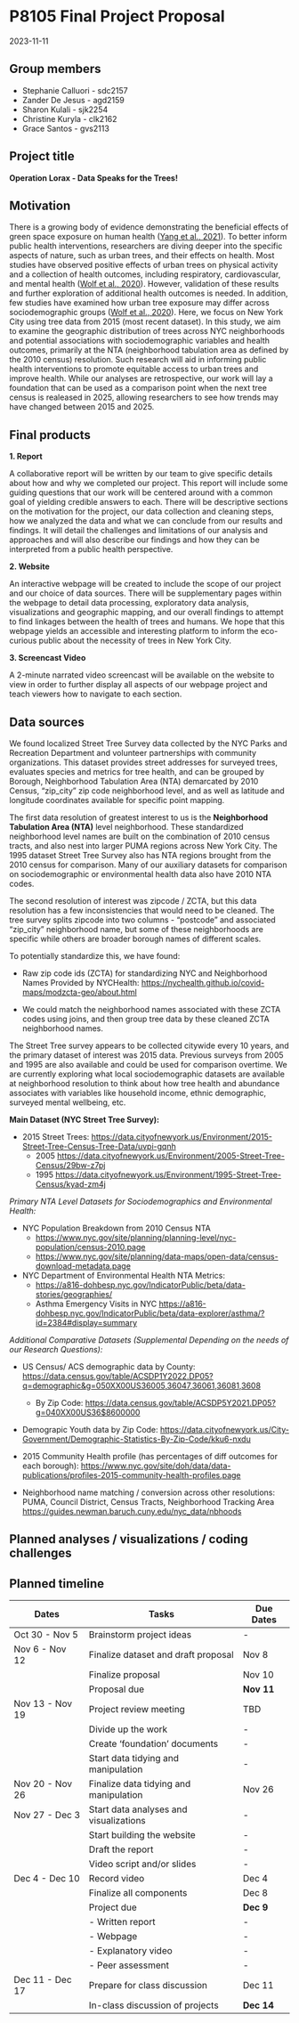 P8105 Final Project Proposal
================
2023-11-11

## Group members

- Stephanie Calluori - sdc2157
- Zander De Jesus - agd2159
- Sharon Kulali - sjk2254
- Christine Kuryla - clk2162
- Grace Santos - gvs2113

## Project title

**Operation Lorax - Data Speaks for the Trees!**

## Motivation

There is a growing body of evidence demonstrating the beneficial effects
of green space exposure on human health ([Yang et al.,
2021](https://www.ncbi.nlm.nih.gov/pmc/articles/PMC8479545/)). To better
inform public health interventions, researchers are diving deeper into
the specific aspects of nature, such as urban trees, and their effects
on health. Most studies have observed positive effects of urban trees on
physical activity and a collection of health outcomes, including
respiratory, cardiovascular, and mental health ([Wolf et al.,
2020](https://www.ncbi.nlm.nih.gov/pmc/articles/PMC7345658/)). However,
validation of these results and further exploration of additional health
outcomes is needed. In addition, few studies have examined how urban
tree exposure may differ across sociodemographic groups ([Wolf et al.,
2020](https://www.ncbi.nlm.nih.gov/pmc/articles/PMC7345658/)). Here, we
focus on New York City using tree data from 2015 (most recent dataset).
In this study, we aim to examine the geographic distribution of trees
across NYC neighborhoods and potential associations with
sociodemographic variables and health outcomes, primarily at the NTA
(neighborhood tabulation area as defined by the 2010 census) resolution.
Such research will aid in informing public health interventions to
promote equitable access to urban trees and improve health. While our
analyses are retrospective, our work will lay a foundation that can be
used as a comparison point when the next tree census is realeased in
2025, allowing researchers to see how trends may have changed between
2015 and 2025.

## Final products

**1. Report**

A collaborative report will be written by our team to give specific
details about how and why we completed our project. This report will
include some guiding questions that our work will be centered around
with a common goal of yielding credible answers to each. There will be
descriptive sections on the motivation for the project, our data
collection and cleaning steps, how we analyzed the data and what we can
conclude from our results and findings. It will detail the challenges
and limitations of our analysis and approaches and will also describe
our findings and how they can be interpreted from a public health
perspective.

**2. Website**

An interactive webpage will be created to include the scope of our
project and our choice of data sources. There will be supplementary
pages within the webpage to detail data processing, exploratory data
analysis, visualizations and geographic mapping, and our overall
findings to attempt to find linkages between the health of trees and
humans. We hope that this webpage yields an accessible and interesting
platform to inform the eco-curious public about the necessity of trees
in New York City.

**3. Screencast Video**

A 2-minute narrated video screencast will be available on the website to
view in order to further display all aspects of our webpage project and
teach viewers how to navigate to each section.

## Data sources

We found localized Street Tree Survey data collected by the NYC Parks
and Recreation Department and volunteer partnerships with community
organizations. This dataset provides street addresses for surveyed
trees, evaluates species and metrics for tree health, and can be grouped
by Borough, Neighborhood Tabulation Area (NTA) demarcated by 2010
Census, “zip_city” zip code neighborhood level, and as well as latitude
and longitude coordinates available for specific point mapping.

The first data resolution of greatest interest to us is the
**Neighborhood Tabulation Area (NTA)** level neighborhood. These
standardized neighborhood level names are built on the combination of
2010 census tracts, and also nest into larger PUMA regions across New
York City. The 1995 dataset Street Tree Survey also has NTA regions
brought from the 2010 census for comparison. Many of our auxiliary
datasets for comparison on sociodemographic or environmental health data
also have 2010 NTA codes.

The second resolution of interest was zipcode / ZCTA, but this data
resolution has a few inconsistencies that would need to be cleaned. The
tree survey splits zipcode into two columns - “postcode” and associated
“zip_city” neighborhood name, but some of these neighborhoods are
specific while others are broader borough names of different scales.

To potentially standardize this, we have found:

- Raw zip code ids (ZCTA) for standardizing NYC and Neighborhood Names
  Provided by NYCHealth:
  <https://nychealth.github.io/covid-maps/modzcta-geo/about.html>

- We could match the neighborhood names associated with these ZCTA codes
  using joins, and then group tree data by these cleaned ZCTA
  neighborhood names.

The Street Tree survey appears to be collected citywide every 10 years,
and the primary dataset of interest was 2015 data. Previous surveys from
2005 and 1995 are also available and could be used for comparison
overtime. We are currently exploring what local sociodemographic
datasets are available at neighborhood resolution to think about how
tree health and abundance associates with variables like household
income, ethnic demographic, surveyed mental wellbeing, etc.

**Main Dataset (NYC Street Tree Survey):**

- 2015 Street Trees:
  <https://data.cityofnewyork.us/Environment/2015-Street-Tree-Census-Tree-Data/uvpi-gqnh>
  - 2005
    <https://data.cityofnewyork.us/Environment/2005-Street-Tree-Census/29bw-z7pj>
  - 1995
    <https://data.cityofnewyork.us/Environment/1995-Street-Tree-Census/kyad-zm4j>

*Primary NTA Level Datasets for Sociodemographics and Environmental
Health:*

- NYC Population Breakdown from 2010 Census NTA
  - <https://www.nyc.gov/site/planning/planning-level/nyc-population/census-2010.page>
  - <https://www.nyc.gov/site/planning/data-maps/open-data/census-download-metadata.page>
- NYC Department of Environmental Health NTA Metrics:
  - <https://a816-dohbesp.nyc.gov/IndicatorPublic/beta/data-stories/geographies/>
  - Asthma Emergency Visits in NYC
    <https://a816-dohbesp.nyc.gov/IndicatorPublic/beta/data-explorer/asthma/?id=2384#display=summary>

*Additional Comparative Datasets (Supplemental Depending on the needs of
our Research Questions):*

- US Census/ ACS demographic data by County:
  <https://data.census.gov/table/ACSDP1Y2022.DP05?q=demographic&g=050XX00US36005,36047,36061,36081,3608>

  - By Zip Code:
    <https://data.census.gov/table/ACSDP5Y2021.DP05?g=040XX00US36$8600000>

- Demograpic Youth data by Zip Code:
  <https://data.cityofnewyork.us/City-Government/Demographic-Statistics-By-Zip-Code/kku6-nxdu>

- 2015 Community Health profile (has percentages of diff outcomes for
  each borough):
  <https://www.nyc.gov/site/doh/data/data-publications/profiles-2015-community-health-profiles.page>

- Neighborhood name matching / conversion across other resolutions:
  PUMA, Council District, Census Tracts, Neighborhood Tracking Area
  <https://guides.newman.baruch.cuny.edu/nyc_data/nbhoods>

## Planned analyses / visualizations / coding challenges

## Planned timeline

| Dates           | Tasks                                  | Due Dates  |
|-----------------|----------------------------------------|------------|
| Oct 30 - Nov 5  | Brainstorm project ideas               | \-         |
| Nov 6 - Nov 12  | Finalize dataset and draft proposal    | Nov 8      |
|                 | Finalize proposal                      | Nov 10     |
|                 | Proposal due                           | **Nov 11** |
| Nov 13 - Nov 19 | Project review meeting                 | TBD        |
|                 | Divide up the work                     | \-         |
|                 | Create ‘foundation’ documents          | \-         |
|                 | Start data tidying and manipulation    | \-         |
| Nov 20 - Nov 26 | Finalize data tidying and manipulation | Nov 26     |
| Nov 27 - Dec 3  | Start data analyses and visualizations | \-         |
|                 | Start building the website             | \-         |
|                 | Draft the report                       | \-         |
|                 | Video script and/or slides             | \-         |
| Dec 4 - Dec 10  | Record video                           | Dec 4      |
|                 | Finalize all components                | Dec 8      |
|                 | Project due                            | **Dec 9**  |
|                 | \- Written report                      | \-         |
|                 | \- Webpage                             | \-         |
|                 | \- Explanatory video                   | \-         |
|                 | \- Peer assessment                     | \-         |
| Dec 11 - Dec 17 | Prepare for class discussion           | Dec 11     |
|                 | In-class discussion of projects        | **Dec 14** |
